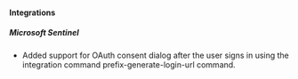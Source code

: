 
#### Integrations

##### Microsoft Sentinel

- Added support for OAuth consent dialog after the user signs in using the integration command prefix-generate-login-url command.
